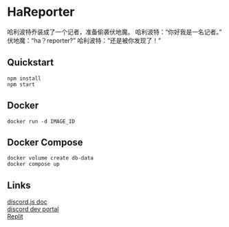 # HaReporter

哈利波特乔装成了一个记者，准备偷袭伏地魔。 哈利波特：“你好我是一名记者。” 伏地魔：“ha？reporter?” 哈利波特：“还是被你发现了！”

## Quickstart

```
npm install
npm start
```

## Docker

```
docker run -d IMAGE_ID
```

## Docker Compose

```
docker volume create db-data
docker compose up
```

## Links
[discord.js doc](https://old.discordjs.dev/#/docs/discord.js/main/general/welcome)  
[discord dev portal](https://discord.com/developers/)  
[Replit](https://replit.com/)  